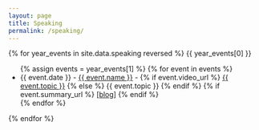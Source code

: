 ```yaml
---
layout: page
title: Speaking
permalink: /speaking/
---
```

{% for year_events in site.data.speaking reversed  %}
{{ year_events[0] }}
<ul>
{% assign events = year_events[1] %}
	{% for event in events %}
	  <li>
	     {{ event.date }} - <a href="{{ event.url }}">{{ event.name }}</a> -
	     {% if event.video_url %}
			 <a href="{{ event.video_url }}">{{ event.topic }}</a>
	     {% else %}
			 {{ event.topic }}
	     {% endif %}
	     {% if event.summary_url %}
			 <a href="{{ event.summary_url }}">[blog]</a>
	     {% endif %}
      </li>
	{% endfor %}
</ul>
{% endfor %}
